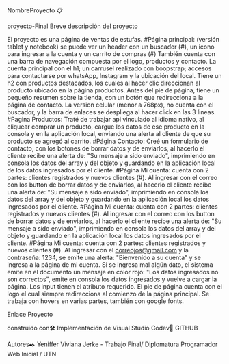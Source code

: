 NombreProyecto 📋

proyecto-Final
Breve descripción del proyecto

El proyecto es una página de ventas de estufas. #Página principal: (versión tablet y notebook) se puede ver un header con un buscador (#), un icono para ingresar a la cuenta y un carrito de compras (#) También cuenta con una barra de navegación compuesta por el logo, productos y contacto. La cuenta principal con el h1; un carrusel realizado con boopstrap; accesos para contactarse por whatsApp, Instagram y la ubicación del local. Tiene un h2 con productos destacados, los cuales al hacer clic direccionan al producto ubicado en la página productos. Antes del pie de página, tiene un pequeño resumen sobre la tienda, con un botón que redirecciona a la página de contacto. La version celular (menor a 768px), no cuenta con el buscador, y la barra de enlaces se despliega al hacer click en las 3 lineas. #Pagina Productos: Traté de trabajar api vinculado al idioma nativo, al cliquear comprar un producto, cargue los datos de ese producto en la consola y en la aplicación local, enviando una alerta al cliente de que su producto se agregó al carrito. #Página Contacto: Creé un formulario de contacto, con los botones de borrar datos y de enviarlos, al hacerlo el cliente recibe una alerta de: "Su mensaje a sido enviado", imprimiendo en consola los datos del array y del objeto y guardando en la aplicación local de los datos ingresados ​​por el cliente. #Página Mi cuenta: cuenta con 2 partes: clientes registrados y nuevos clientes (#). Al ingresar con el correo con los button de borrar datos y de enviarlos, al hacerlo el cliente recibe una alerta de: "Su mensaje a sido enviado", imprimiendo en consola los datos del array y del objeto y guardando en la aplicación local los datos ingresados ​​por el cliente. #Página Mi cuenta: cuenta con 2 partes: clientes registrados y nuevos clientes (#). Al ingresar con el correo con los button de borrar datos y de enviarlos, al hacerlo el cliente recibe una alerta de: "Su mensaje a sido enviado", imprimiendo en consola los datos del array y del objeto y guardando en la aplicación local los datos ingresados ​​por el cliente. #Página Mi cuenta: cuenta con 2 partes: clientes registrados y nuevos clientes (#). Al ingresar con el correojos@gmail.com y la contraseña: 1234, se emite una alerta: "Bienvenido a su cuenta" y se ingresa a la página de mi cuenta. Si se ingresa mal algún dato, el sistema emite en el documento un mensaje en color rojo: "Los datos ingresados ​​no son correctos", emite en consola los datos ingresados ​​y vuelve a cargar la página. Los input tienen el atributo requerido. El pie de página cuenta con el logo el cual siempre redirecciona al comienzo de la página principal. Se trabaja con hovers en varias partes, también con google fonts.

Enlace Proyecto

construido con🛠️ Implementación de Visual Studio Codev🚀 GITHUB

Autores✒️ Yeniffer Viviana Jerke - Trabajo Final/ Diplomatura Programador Web Inicial / UTN